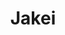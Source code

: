 ---
layout: home

title: Jakei
titleTemplate: A VitePress Site

hero:
  name: "DocEngine"
  text: "TechWrite Hub"
  # actions:
  #   - theme: alt
  #     text: Home
  #   - theme: brand
  #     text: API Examples
  #     link: /api-examples

features:
  - title: ​Artifacts​
    details: "Version-controlled repository for project deliverables: technical specs, user manuals, API documentation, and so on."
    icon: 📦
    link: /​Artifacts/index
  - title: Toolchain
    details: "Skill ecosystem for documentation engineering: Markdown/Git workflows, automation scripts, API tools, and collaboration platforms."
    icon: 🤖
    link: /Toolchain/index
  - title: Insights​
    details: "Strategic analysis hub with industry trends, business case studies, competitive landscapes, and product roadmap reflections."
    icon: 🔭
    link: /Insights/index
---